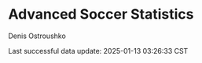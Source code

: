 # Advanced Soccer Statistics
Denis Ostroushko

<!-- gfm -->

Last successful data update: 2025-01-13 03:26:33 CST
